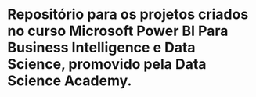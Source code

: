 # Repositório para os projetos criados no curso Microsoft Power BI Para Business Intelligence e Data Science, promovido pela Data Science Academy.
